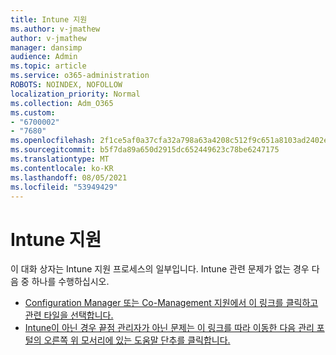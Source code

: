```yaml
---
title: Intune 지원
ms.author: v-jmathew
author: v-jmathew
manager: dansimp
audience: Admin
ms.topic: article
ms.service: o365-administration
ROBOTS: NOINDEX, NOFOLLOW
localization_priority: Normal
ms.collection: Adm_O365
ms.custom:
- "6700002"
- "7680"
ms.openlocfilehash: 2f1ce5af0a37cfa32a798a63a4208c512f9c651a8103ad2402ee3dd592a952eb
ms.sourcegitcommit: b5f7da89a650d2915dc652449623c78be6247175
ms.translationtype: MT
ms.contentlocale: ko-KR
ms.lasthandoff: 08/05/2021
ms.locfileid: "53949429"
---
```

# <a name="intune-support"></a>Intune 지원

이 대화 상자는 Intune 지원 프로세스의 일부입니다. Intune 관련 문제가 없는 경우 다음 중 하나를 수행하십시오.

- [Configuration Manager 또는 Co-Management 지원에서 이 링크를 클릭하고 관련 타일을 선택합니다.](https://endpoint.microsoft.com/#blade/Microsoft_Intune_DeviceSettings/SupportMenu/helpSupport)
- [Intune이 아닌 경우 끝점 관리자가 아닌 문제는 이 링크를 따라 이동한 다음 관리 포털의 오른쪽 위 모서리에 있는 도움말 단추를 클릭합니다.](https://admin.microsoft.com/Adminportal/Home?source=applauncher#/support/requests)
